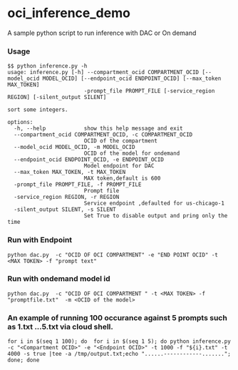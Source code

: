 # oci_inference_demo
A sample python script to run inference with DAC or On demand 

### Usage

```
$$ python inference.py -h
usage: inference.py [-h] --compartment_ocid COMPARTMENT_OCID [--model_ocid MODEL_OCID] [--endpoint_ocid ENDPOINT_OCID] [--max_token MAX_TOKEN]
                        -prompt_file PROMPT_FILE [-service_region REGION] [-silent_output SILENT]

sort some integers.

options:
  -h, --help            show this help message and exit
  --compartment_ocid COMPARTMENT_OCID, -c COMPARTMENT_OCID
                        OCID of the compartment
  --model_ocid MODEL_OCID, -m MODEL_OCID
                        OCID of the model for ondemand
  --endpoint_ocid ENDPOINT_OCID, -e ENDPOINT_OCID
                        Model endpoint for DAC
  --max_token MAX_TOKEN, -t MAX_TOKEN
                        MAX token,default is 600
  -prompt_file PROMPT_FILE, -f PROMPT_FILE
                        Prompt file
  -service_region REGION, -r REGION
                        Service endpoint ,defaulted for us-chicago-1
  -silent_output SILENT, -s SILENT
                        Set True to disable output and pring only the time
```

### Run with Endpoint 

```
python dac.py  -c "OCID OF OCI COMPARTMENT" -e "END POINT OCID" -t <MAX TOKEN> -f "prompt text"
```

### Run with ondemand model id

```
python dac.py  -c "OCID OF OCI COMPARTMENT " -t <MAX TOKEN> -f "promptfile.txt"  -m <OCID of the model>
```

### An example of running 100 occurance against 5 prompts such as 1.txt ...5.txt via cloud shell.

```
for i in $(seq 1 100); do  for i in $(seq 1 5); do python inference.py  -c "<Compartment OCID>" -e "<Endpoint OCID>" -t 1000 -f "${i}.txt" -t 4000 -s true |tee -a /tmp/output.txt;echo "......------------......."; done; done
```

